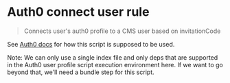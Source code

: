 # Auth0 connect user rule

> Connects user's auth0 profile to a CMS user based on invitationCode

See [Auth0 docs](../../docs/config/auth0) for how this script is supposed to be used.

Note: We can only use a single index file and only deps that are supported in the Auth0 user profile script execution environment here. If we want to go beyond that, we'll need a bundle step for this script.
